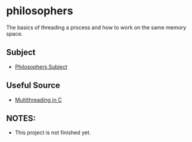 # philosophers
The basics of threading a process and how to work on the same memory space. 
## Subject
 - [Philosophers Subject](https://github.com/su-omb/philosophers/blob/main/en.subject.pdf)
## Useful Source
 - [Multithreading in C](https://www.geeksforgeeks.org/multithreading-c-2/)
## NOTES:
 - This project is not finished yet.